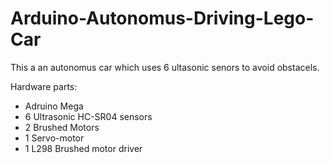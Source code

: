 # Arduino-Autonomus-Driving-Lego-Car
This a an autonomus car which uses 6 ultasonic senors to avoid obstacels.

Hardware parts:
- Adruino Mega 
- 6 Ultrasonic HC-SR04 sensors 
- 2 Brushed Motors
- 1 Servo-motor
- 1 L298 Brushed motor driver 

